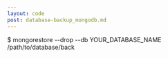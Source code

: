 ```yaml
---
layout: code
post: database-backup_mongodb.md
---
```



$ mongorestore --drop --db YOUR_DATABASE_NAME  /path/to/database/back 

